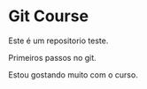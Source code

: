 # Git Course #

Este é um repositorio teste.

Primeiros passos no git.

Estou gostando muito com o curso.

